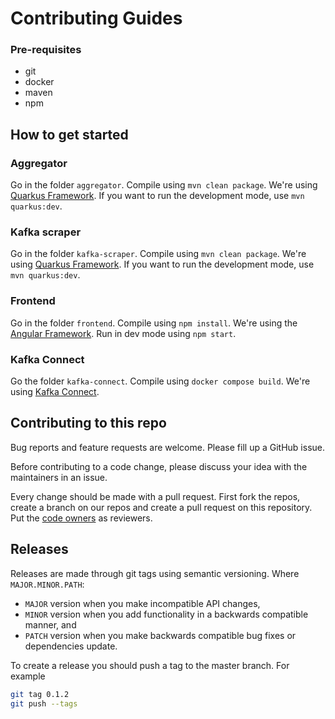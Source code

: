 # Contributing Guides

### Pre-requisites
- git
- docker
- maven
- npm

## How to get started

### Aggregator

Go in the folder `aggregator`. Compile using `mvn clean package`. We're using [Quarkus Framework](https://quarkus.io/). If you want to run the development mode, use `mvn quarkus:dev`.

### Kafka scraper

Go in the folder `kafka-scraper`. Compile using `mvn clean package`. We're using [Quarkus Framework](https://quarkus.io/). If you want to run the development mode, use `mvn quarkus:dev`.

### Frontend

Go in the folder `frontend`. Compile using `npm install`. We're using the [Angular Framework](https://angular.dev/). Run in dev mode using `npm start`.

### Kafka Connect

Go the folder `kafka-connect`. Compile using `docker compose build`. We're using [Kafka Connect](https://kafka.apache.org/documentation/#connect).

## Contributing to this repo

Bug reports and feature requests are welcome. Please fill up a GitHub issue.

Before contributing to a code change, please discuss your idea with the maintainers in an issue.

Every change should be made with a pull request. First fork the repos, create a branch on our repos and create a pull request on this repository. Put the [code owners](./CODEOWNERS) as reviewers.

## Releases

Releases are made through git tags using semantic versioning. Where `MAJOR.MINOR.PATH`:
- `MAJOR` version when you make incompatible API changes,
- `MINOR` version when you add functionality in a backwards compatible manner, and
- `PATCH` version when you make backwards compatible bug fixes or dependencies update.

To create a release you should push a tag to the master branch. For example
```bash
git tag 0.1.2
git push --tags
```
